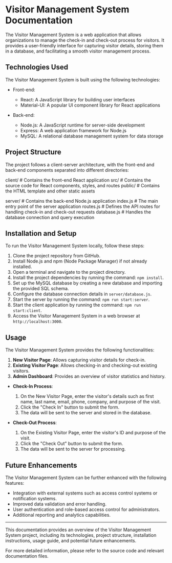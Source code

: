 # Visitor Management System Documentation

The Visitor Management System is a web application that allows organizations to manage the check-in and check-out process for visitors. It provides a user-friendly interface for capturing visitor details, storing them in a database, and facilitating a smooth visitor management process.

## Technologies Used

The Visitor Management System is built using the following technologies:

- Front-end:
  - React: A JavaScript library for building user interfaces
  - Material-UI: A popular UI component library for React applications

- Back-end:
  - Node.js: A JavaScript runtime for server-side development
  - Express: A web application framework for Node.js
  - MySQL: A relational database management system for data storage

## Project Structure

The project follows a client-server architecture, with the front-end and back-end components separated into different directories:

client/ # Contains the front-end React application
src/ # Contains the source code for React components, styles, and routes
public/ # Contains the HTML template and other static assets

server/ # Contains the back-end Node.js application
index.js # The main entry point of the server application
routes.js # Defines the API routes for handling check-in and check-out requests
database.js # Handles the database connection and query execution


## Installation and Setup

To run the Visitor Management System locally, follow these steps:

1. Clone the project repository from GitHub.
2. Install Node.js and npm (Node Package Manager) if not already installed.
3. Open a terminal and navigate to the project directory.
4. Install the project dependencies by running the command: `npm install`.
5. Set up the MySQL database by creating a new database and importing the provided SQL schema.
6. Configure the database connection details in `server/database.js`.
7. Start the server by running the command: `npm run start:server`.
8. Start the client application by running the command: `npm run start:client`.
9. Access the Visitor Management System in a web browser at `http://localhost:3000`.

## Usage

The Visitor Management System provides the following functionalities:

1. **New Visitor Page**: Allows capturing visitor details for check-in.
2. **Existing Visitor Page**: Allows checking-in and checking-out existing visitors.
3. **Admin Dashboard**: Provides an overview of visitor statistics and history.

- **Check-In Process**:
  1. On the New Visitor Page, enter the visitor's details such as first name, last name, email, phone, company, and purpose of the visit.
  2. Click the "Check In" button to submit the form.
  3. The data will be sent to the server and stored in the database.

- **Check-Out Process**:
  1. On the Existing Visitor Page, enter the visitor's ID and purpose of the visit.
  2. Click the "Check Out" button to submit the form.
  3. The data will be sent to the server for processing.

## Future Enhancements

The Visitor Management System can be further enhanced with the following features:

- Integration with external systems such as access control systems or notification systems.
- Improved data validation and error handling.
- User authentication and role-based access control for administrators.
- Additional reporting and analytics capabilities.

---

This documentation provides an overview of the Visitor Management System project, including its technologies, project structure, installation instructions, usage guide, and potential future enhancements.

For more detailed information, please refer to the source code and relevant documentation files.


